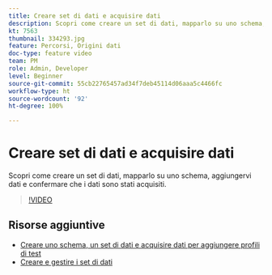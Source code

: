 ```yaml
---
title: Creare set di dati e acquisire dati
description: Scopri come creare un set di dati, mapparlo su uno schema, aggiungervi dati e confermare che i dati sono stati acquisiti.
kt: 7563
thumbnail: 334293.jpg
feature: Percorsi, Origini dati
doc-type: feature video
team: PM
role: Admin, Developer
level: Beginner
source-git-commit: 55cb22765457ad34f7deb45114d06aaa5c4466fc
workflow-type: ht
source-wordcount: '92'
ht-degree: 100%

---
```



# Creare set di dati e acquisire dati

Scopri come creare un set di dati, mapparlo su uno schema, aggiungervi dati e confermare che i dati sono stati acquisiti.

>[!VIDEO](https://video.tv.adobe.com/v/334293?quality=12)

## Risorse aggiuntive

* [Creare uno schema, un set di dati e acquisire dati per aggiungere profili di test](https://experienceleague.adobe.com/docs/journey-optimizer/using/orchestrate-journeys/about-journeys/creating-test-profiles.html?lang=it)
* [Creare e gestire i set di dati](https://experienceleague.adobe.com/docs/experience-platform/catalog/datasets/user-guide.html?lang=it)

